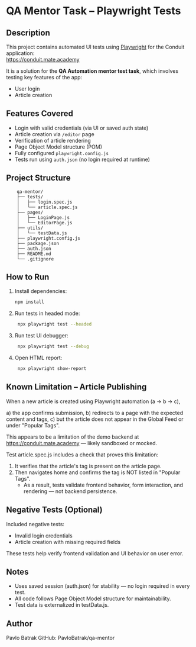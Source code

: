 # QA Mentor Task – Playwright Tests


## Description

This project contains automated UI tests using [Playwright](https://playwright.dev/) for the Conduit application:  
https://conduit.mate.academy

It is a solution for the **QA Automation mentor test task**, which involves testing key features of the app:
- User login
- Article creation


## Features Covered

-  Login with valid credentials (via UI or saved auth state)
-  Article creation via `/editor` page
-  Verification of article rendering
-  Page Object Model structure (POM)
-  Fully configured `playwright.config.js`
-  Tests run using `auth.json` (no login required at runtime)


## Project Structure
```
    qa-mentor/
    ├── tests/
    │   ├── login.spec.js
    │   └── article.spec.js
    ├── pages/
    │   ├── LoginPage.js
    │   └── EditorPage.js
    ├── utils/
    │   └── testData.js
    ├── playwright.config.js
    ├── package.json
    ├── auth.json
    ├── README.md
    └── .gitignore
```


## How to Run

1. Install dependencies:
   ```bash
   npm install
2. Run tests in headed mode:
   ```bash
    npx playwright test --headed

3. Run test UI debugger:
   ```bash
    npx playwright test --debug
4. Open HTML report:
   ```bash
    npx playwright show-report


## Known Limitation – Article Publishing
When a new article is created using Playwright automation (a -> b -> c),

a) the app confirms submission,
b) redirects to a page with the expected content and tags,
c) but the article does not appear in the Global Feed or under "Popular Tags".

This appears to be a limitation of the demo backend at https://conduit.mate.academy — likely sandboxed or mocked.

Test article.spec.js includes a check that proves this limitation:
1. It verifies that the article's tag is present on the article page.
2. Then navigates home and confirms the tag is NOT listed in "Popular Tags".
    - As a result, tests validate frontend behavior, form interaction, and rendering — not backend persistence.


## Negative Tests (Optional)

Included negative tests:
- Invalid login credentials
- Article creation with missing required fields

These tests help verify frontend validation and UI behavior on user error.


## Notes
- Uses saved session (auth.json) for stability — no login required in every test.
- All code follows Page Object Model structure for maintainability.
- Test data is externalized in testData.js.


## Author
Pavlo Batrak
GitHub: PavloBatrak/qa-mentor
